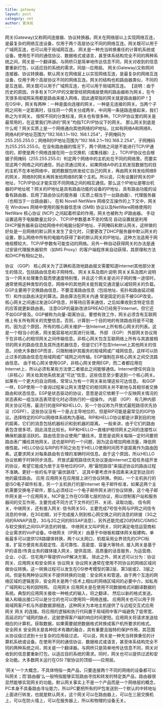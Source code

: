 ```yaml
---
title: gateway
layout: post
category: net
author: 夏泽民
---
```

网关(Gateway)又称网间连接器、协议转换器。网关在网络层以上实现网络互连，是最复杂的网络互连设备，仅用于两个高层协议不同的网络互连。网关既可以用于广域网互连，也可以用于局域网互连。 网关是一种充当转换重任的计算机系统或设备。使用在不同的通信协议、数据格式或语言，甚至体系结构完全不同的两种系统之间，网关是一个翻译器。与网桥只是简单地传达信息不同，网关对收到的信息要重新打包，以适应目的系统的需求。同层--应用层。
网关(Gateway)又称网间连接器、协议转换器。默认网关在网络层上以实现网络互连，是最复杂的网络互连设备，仅用于两个高层协议不同的网络互连。网关的结构也和路由器类似，不同的是互连层。网关既可以用于广域网互连，也可以用于局域网互连。
【说明：由于历史的原因，许多有关TCP/IP的文献曾经把网络层使用的路由器称为网关，在今天很多局域网采用都是路由来接入网络，因此通常指的网关就是路由器的IP！】
在OSI中，网关有两种：一种是面向连接的网关，一种是无连接的网关。当两个子网之间有一定距离时，往往将一个网关分成两半，中间用一条链路连接起来，我们称之为半网关。
按照不同的分类标准，网关也有很多种。TCP/IP协议里的网关是最常用的，在这里我们所讲的“网关”均指TCP/IP协议下的网关。
那么网关到底是什么呢？网关实质上是一个网络通向其他网络的IP地址。比如有网络A和网络B，网络A的IP地址范围为“192.168.1.1~192. 168.1.254”，子网掩码为255.255.255.0；网络B的IP地址范围为“192.168.2.1~192.168.2.254”，子网掩码为255.255.255.0。在没有路由器的情况下，两个网络之间是不能进行TCP/IP通信的，即使是两个网络连接在同一台交换机（或集线器）上，TCP/IP协议也会根据子网掩码（255.255.255.0）判定两个网络中的主机处在不同的网络里。而要实现这两个网络之间的通信，则必须通过网关。如果网络A中的主机发现数据包的目的主机不在本地网络中，就把数据包转发给它自己的网关，再由网关转发给网络B的网关，网络B的网关再转发给网络B的某个主机。所以说，只有设置好网关的IP地址，TCP/IP协议才能实现不同网络之间的相互通信。那么这个IP地址是哪台机器的IP地址呢？网关的IP地址是具有路由功能的设备的IP地址，具有路由功能的设备有路由器、启用了路由协议的服务器（实质上相当于一台路由器）、代理服务器（也相当于一台路由器）。
在和 Novell NetWare 网络交互操作的上下文中，网关在 Windows 网络中使用的服务器信息块 (SMB) 协议以及NetWare网络使用的 NetWare 核心协议 (NCP) 之间起着桥梁的作用。网关也被称为 IP路由器。
手动设置适用于电脑数量比较少、TCP/IP参数基本不变的情况
自动设置就是利用DHCP服务器来自动给网络中的电脑分配IP地址、子网掩码和默认网关。这样做的好处是一旦网络的默认网关发生了变化时，只要更改了DHCP服务器中默认网关的设置，那么网络中所有的电脑均获得了新的默认网关的IP地址。这种方法适用于网络规模较大、TCP/IP参数有可能变动的网络。另外一种自动获得网关的办法是通过安装代理服务器软件（如MS Proxy）的客户端程序来自动获得，其原理和方法和DHCP有相似之处。
<!-- more -->
协议
（GGP）
核心网关为了正确和高效地路由报文需要知道Internet其他部分发生的情况，包括路由信息和子网特性。
网关关系及图片说明
网关关系及图片说明
当一个网关处理重负载而使速度特别慢，并且这个网关是访问子网的惟一途径时，通常使用这种类型的信息，网络中的其他网关能剪裁交通流量以减轻网关的负载。
GGP主要用于交换路由信息，不要混淆路由信息（包括地址、拓扑和路由延迟细节）和作出路由决定的算法。路由算法在网关内通 常是固定的且不被GGP改变。核心网关之间通过发送GGP信息，并等待应答来通信，之后如果收到含特定信息的应答就更新路由表。
注意GGP的最新改进SPREAD已经用于Internet，但它还不如GGP普及。GGP被称为向量-距离协议。要想有效工作，网关必须含有互联网络上有关所有网关的完整信息。否则，计算到一个目的地的有效路由将是不可能的。因为这个原因，所有的核心网关维护一张Internet上所有核心网关的列表。这是一个相当小的表，网关能容易地对其进行处理。
外部
（EGP）
外部网关协议用于在非核心的相邻网关之间传输信息。非核心网关包含互联网络上所有与其直接相邻的网关的路由信息及其所连机器信息，但是它们不包含Internet上其他网关的信息。对绝大多数EGP而言，只限制维护其服务的局域网或广域网信息。这样可以防止过多的路由信息在局域网或广域网之间传输。EGP强制在非核心网关之间交流路由信息。
由于核心网关使用GGP，非核心网关使用EGP，而二者都应用在Internet上，所以必须有某些方法使二者彼此之间能够通信。Internet使任何自治（非核心）网关给其他系统发送“可达”信息，这些信息至少要送到一个核心网关。如果有一个更大的自治网络，常常认为有一个网关来处理这些可达信息。
和GGP一样，EGP使用一个查询过程来让网关清楚它的相邻网关并不断地与其相邻者交换路由和状态信息。EGP是状态驱动的协议，意思是说它依赖于一个反映网关情况的状态表和一组当状态表项变化时必须执行的一组操作。
内部
（IGP）
有几种内部网关协议可用，最流行的是RIP和HELLO，另一个协议称为开放式最短路径优先协议（OSPF），这些协议没有一个是占主导地位的，但是RIP可能是最常见的IGP协议。选择特定的IGP以网络体系结构为基础。RIP和HELLO协议都是计算到目的地的距离，它们的消息包括机器标识和到机器的距离。
一般来讲，由于它们的路由表包含很多项，因此消息比较长。RIP和HELLO一直维护相邻网关之间的连接性以确保机器是活跃的。路由信息协议使用广播技术。意思是说网关每隔一定时间要把路由表广播给其他网关。这也是RIP的一个问题，因为这会增加网络流量，降低网络性能。HELLO协议与RIP的不同之处在于HELLO使用时间而不是距离作为路由因素。这要求网关对每条路由有合理的准确时间信息。由于这个原因，所以HELLO协议依赖于时钟同步消息。
开放式最短路径优先协议是由Internet工程任务组开发的协议，希望它能成为居于主导地位的IGP。用“最短路径”来描述协议的路由过程不准确。更好一些的名字是“最优路径”， 这其中要考虑许多因素来决定到达目的地的最佳路由。
应用
应用网关在应用层上进行协议转换。例如，一个主机执行的是ISO电子邮件标准，另一个主机执行的是Internet 电子邮件标准，如果这两个主机需要交换电子邮件，那么必须经过一个电子邮件网关进行协议转换，这个电子邮件网关是一个应用网关。NCP是工作在OSI第七层的协议，用以控制客户站和服务器间的交互作用，主要完成不同方式下文件的打开、关闭、读取功能。
信令网关，中继网关，还有接入网关:
信令网关SG，主要完成7号信令网与IP网之间信令消息的中继，在3G初期，对于完成接入侧到核心网交换之间的消息的转接（3G之间的RANAP消息，3G与2G之间的BSSAP消息），另外还能完成2G的MSC/GMSC与软交换机之间ISUP消息的转接。
中继网关又叫IP网关，同时满足电信运营商和企业需求的VoIP设备。中继网关（IP网关）由基于中继板和媒体网关板建构，单板最多可以提供128路媒体转换，两个以太网口，机框采用业界领先的CPCI标准，扩容方便具有高稳定性、高可靠性、高密度、容量大等特点.
接入网关是基于IP的语音/传真业务的媒体接入网关，提供高效、高质量的话音服务，为运营商、企业、小区、住宅用户等提供VoIP解决方案。
除此之外，网关还可以分为：协议网关、应用网关和安全网关
协议网关
协议网关通常在使用不同协议的网络区域间做协议转换。这一转换过程可以发生在OSI参考模型的第2层、第3层或2、3层之间。但是有两种协议网关不提供转换的功能：安全网关和管道。由于两个互连的网络区域的逻辑差异，安全网关是两个技术上相似的网络区域间的必要中介。如私有广域网和公有的因特网。
应用网关
应用网关是在使用不同数据格式间翻译数据的系统。典型的应用网关接收一种格式的输入，将之翻译， 然后以新的格式发送。输入和输出接口可以是分立的也可以使用同一网络连接。
应用网关也可以用于将局域网客户机与外部数据源相连，这种网关为本地主机提供了与远程交互式应用
网关
网关
的连接。将应用的逻辑和执行代码置于局域网中客户端避免了低带宽、高延迟的广域网的缺点，这就使得客户端的响应时间更短。应用网关将请求发送给相应的计算机，获取数据，如果需要就把数据格式转换成客户机所要求的格式。
安全网关
安全网关是各种技术有趣的融合，具有重要且独特的保护作用，其范围从协议级过滤到十分复杂的应用级过滤。
可以说，网关是一种充当转换重任的计算机系统或设备。在使用不同的通信协议、数据格式或语言，甚至体系结构完全不同的两种系统之间，网关是一个翻译器。与网桥只是简单地传达信息不同，网关对收到的信息要重新打包，以适应目的系统的需求。同时，网关也可以提供过滤和安全功能。大多数网关运行在OSI 7层协议的顶层——应用层。

‘网关’一个大概念，不具体特指一类产品，只要连接两个不同的网络的设备都可以叫网关；而‘路由器’么一般特指能够实现路由寻找和转发的特定类产品，路由器很显然能够实现网关的功能。默认网关事实上不是一个产品而是一个网络层的概念，PC本身不具备路由寻址能力，所以PC要把所有的IP包发送到一个默认的中转地址上面进行转发，也就是默认网关。这个网关可以在路由器上，可以在三层交换机上，可以在防火墙上，可以在服务器上，所以和物理的设备无关。



